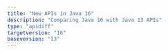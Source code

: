 ```yaml
---
title: "New APIs in Java 16"
description: "Comparing Java 16 with Java 13 APIs"
type: "apidiff"
targetversion: "16"
baseversion: "13"
---
```

